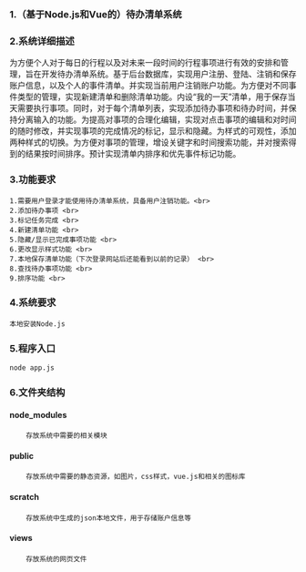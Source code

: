 ### 1.（基于Node.js和Vue的）待办清单系统
### 2.系统详细描述
为方便个人对于每日的行程以及对未来一段时间的行程事项进行有效的安排和管理，旨在开发待办清单系统。基于后台数据库，实现用户注册、登陆、注销和保存账户信息，以及个人的事件清单。并实现当前用户注销账户功能。为方便对不同事件类型的管理，实现新建清单和删除清单功能。内设“我的一天”清单，用于保存当天需要执行事项。同时，对于每个清单列表，实现添加待办事项和待办时间，并保持分离输入的功能。为提高对事项的合理化编辑，实现对点击事项的编辑和对时间的随时修改，并实现事项的完成情况的标记，显示和隐藏。为样式的可观性，添加两种样式的切换。为方便对事项的管理，增设关键字和时间搜索功能，并对搜索得到的结果按时间排序。预计实现清单内排序和优先事件标记功能。
### 3.功能要求
    1.需要用户登录才能使用待办清单系统，具备用户注销功能。<br> 
    2.添加待办事项 <br> 
    3.标记任务完成 <br> 
    4.新建清单功能 <br> 
    5.隐藏/显示已完成事项功能 <br> 
    6.更改显示样式功能 <br> 
    7.本地保存清单功能（下次登录网站后还能看到以前的记录） <br> 
    8.查找待办事项功能 <br> 
    9.排序功能 <br> 
### 4.系统要求
    本地安装Node.js
### 5.程序入口
    node app.js
### 6.文件夹结构
#### node_modules
        存放系统中需要的相关模块
#### public
        存放系统中需要的静态资源，如图片，css样式，vue.js和相关的图标库
#### scratch
        存放系统中生成的json本地文件，用于存储账户信息等
#### views
        存放系统的网页文件
        
